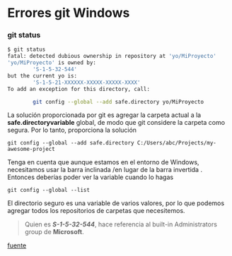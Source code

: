 # Errores git Windows
### git status
```bash
$ git status
fatal: detected dubious ownership in repository at 'yo/MiProyecto'
'yo/MiProyecto' is owned by:
        'S-1-5-32-544'
but the current yo is:
        'S-1-5-21-XXXXXX-XXXXX-XXXXX-XXXX'
To add an exception for this directory, call:

        git config --global --add safe.directory yo/MiProyecto
```

La solución proporcionada por git es agregar la carpeta actual a la **safe.directoryvariable** global, de modo que git considere la carpeta como segura. Por lo tanto, proporciona la solución 

```
git config --global --add safe.directory C:/Users/abc/Projects/my-awesome-project
```
Tenga en cuenta que aunque estamos en el entorno de Windows, necesitamos usar la barra inclinada /en lugar de la barra invertida \. Entonces deberías poder ver la variable cuando lo hagas 

`git config --global --list` 

El directorio seguro es una variable de varios valores, por lo que podemos agregar todos los repositorios de carpetas que necesitemos.

> Quien es **_S-1-5-32-544_**, hace referencia al built-in Administrators group de **Microsoft**.


[fuente](https://medium.com/@thecodinganalyst/git-detect-dubious-ownership-in-repository-e7f33037a8f)


